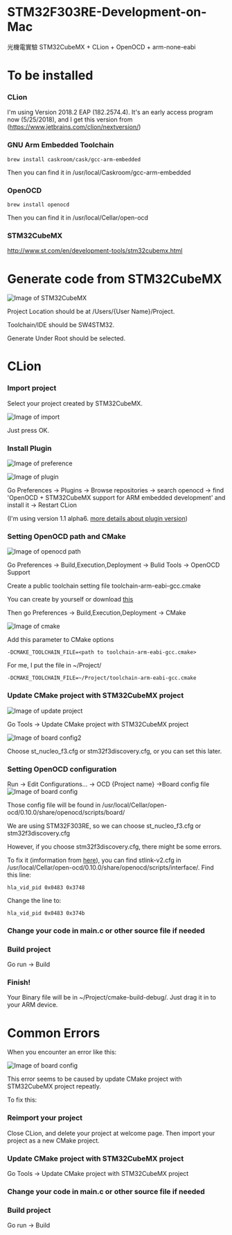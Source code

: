 # STM32F303RE-Development-on-Mac
光機電實驗
STM32CubeMX + CLion + OpenOCD + arm-none-eabi

# To be installed

### CLion 
I'm using Version 2018.2 EAP (182.2574.4). 
It's an early access program now (5/25/2018), and I get this version from (https://www.jetbrains.com/clion/nextversion/)
### GNU Arm Embedded Toolchain 
    brew install caskroom/cask/gcc-arm-embedded
Then you can find it in /usr/local/Caskroom/gcc-arm-embedded
### OpenOCD
    brew install openocd
Then you can find it in /usr/local/Cellar/open-ocd
### STM32CubeMX
http://www.st.com/en/development-tools/stm32cubemx.html

# Generate code from STM32CubeMX

![Image of STM32CubeMX](https://github.com/b04505009/STM32F303RE-Development-on-Mac/blob/master/STM32CubeMX.png)

Project Location should be at /Users/{User Name}/Project.

Toolchain/IDE should be SW4STM32.

Generate Under Root should be selected.

# CLion 

### Import project
Select your project created by STM32CubeMX.

![Image of import](https://github.com/b04505009/STM32F303RE-Development-on-Mac/blob/master/CLion%20import.png)

Just press OK.

### Install Plugin 

![Image of preference](https://github.com/b04505009/STM32F303RE-Development-on-Mac/blob/master/STM32CubeMX.png)

![Image of plugin](https://github.com/b04505009/STM32F303RE-Development-on-Mac/blob/master/CLion%20plugin.png)

Go Preferences -> Plugins -> Browse repositories -> search openocd -> find 'OpenOCD + STM32CubeMX support for ARM embedded development' and install it -> Restart CLion

(I'm using version 1.1 alpha6. [more details about plugin version](https://plugins.jetbrains.com/plugin/10115-openocd--stm32cubemx-support-for-arm-embedded-development))

### Setting OpenOCD path and CMake

![Image of openocd path](https://github.com/b04505009/STM32F303RE-Development-on-Mac/blob/master/CLion%20openocd%20path.png)

Go Preferences -> Build,Execution,Deployment -> Bulid Tools -> OpenOCD Support

Create a public toolchain setting file toolchain-arm-eabi-gcc.cmake 

You can create by yourself or download [this](https://github.com/b04505009/STM32F303RE-Development-on-Mac/blob/master/toolchain-arm-eabi-gcc.cmake)

Then go Preferences -> Build,Execution,Deployment -> CMake 

![Image of cmake](https://github.com/b04505009/STM32F303RE-Development-on-Mac/blob/master/CLion%20cmake.png)

Add this parameter to CMake options

    -DCMAKE_TOOLCHAIN_FILE=<path to toolchain-arm-eabi-gcc.cmake>
For me, I put the file in ~/Project/

    -DCMAKE_TOOLCHAIN_FILE=~/Project/toolchain-arm-eabi-gcc.cmake

### Update CMake project with STM32CubeMX project

![Image of update project](https://github.com/b04505009/STM32F303RE-Development-on-Mac/blob/master/CLion%20update%20project.png)

Go Tools -> Update CMake project with STM32CubeMX project

![Image of board config2](https://github.com/b04505009/STM32F303RE-Development-on-Mac/blob/master/CLion%20board%20config2.png)

Choose st_nucleo_f3.cfg or stm32f3discovery.cfg, or you can set this later.

### Setting OpenOCD configuration

Run -> Edit Configurations... -> OCD {Project name} ->Board config file 
![Image of board config](https://github.com/b04505009/STM32F303RE-Development-on-Mac/blob/master/CLion%20board%20config.png)

Those config file will be found in /usr/local/Cellar/open-ocd/0.10.0/share/openocd/scripts/board/

We are using STM32F303RE, so we can choose st_nucleo_f3.cfg or stm32f3discovery.cfg

However, if you choose stm32f3discovery.cfg, there might be some errors.

To fix it (imformation from [here](http://www.openstm32.org/forumthread562)), you can find stlink-v2.cfg in /usr/local/Cellar/open-ocd/0.10.0/share/openocd/scripts/interface/.
Find this line:

    hla_vid_pid 0x0483 0x3748
Change the line to:

    hla_vid_pid 0x0483 0x374b
    
### Change your code in main.c or other source file if needed
    
### Build project

Go run -> Build 

### Finish! 

Your Binary file will be in ~/Project/cmake-build-debug/. Just drag it in to your ARM device.

# Common Errors

When you encounter an error like this:

![Image of board config](https://github.com/b04505009/STM32F303RE-Development-on-Mac/blob/master/CLion%20error.png)

This error seems to be caused by update CMake project with STM32CubeMX project repeatly.

To fix this:

### Reimport your project

Close CLion, and delete your project at welcome page. Then import your project as a new CMake project. 

### Update CMake project with STM32CubeMX project

Go Tools -> Update CMake project with STM32CubeMX project

### Change your code in main.c or other source file if needed

### Build project

Go run -> Build 



